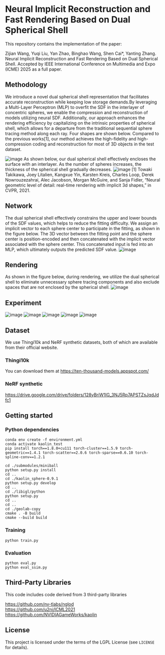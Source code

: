 # Neural Implicit Reconstruction and Fast Rendering Based on Dual Spherical Shell
This repository contains the implementation of the paper:

Zijian Wang, Yuqi Liu, Yan Zhao, Binghao Wang, Shen Cai*, Yanting Zhang. Neural Implicit Reconstruction and Fast Rendering Based on Dual Spherical Shell. Accepted by IEEE International Conference on Multimedia and Expo (ICME) 2025 as a full paper.
## Methodology
We introduce a novel dual spherical shell representation that facilitates accurate reconstruction while keeping low storage demands.By leveraging a Multi-Layer Perceptron (MLP) to overfit the SDF in the interlayer of concentric spheres, we enable the compression and reconstruction of models utilizing neural SDF. Additionally, our  approach enhances the rendering efficiency by capitalizing on the intrinsic properties of spherical shell, which allows for a departure from the traditional sequential sphere tracing method along each ray. Four shapes are shown below. Compared to the previous works[1], our method achieves the high-fidelity and high-compression coding and reconstruction for most of 3D objects in the test dataset.

![image](imgs/fig1.png)
As shown below, our dual spherical shell effectively encloses the surface with an interlayer. As the number of spheres increases, the thickness of the spherical shell gradually decreases.
![image](imgs/fig2.png)
[1] Towaki Takikawa, Joey Litalien, Kangxue Yin, Karsten Kreis, Charles Loop, Derek Nowrouzezahrai, Alec Jacobson, Morgan McGuire, and Sanja Fidler, “Neural geometric level of detail: real-time rendering with implicit 3d shapes,” in CVPR, 2021.

## Network
The dual spherical shell effectively constrains the upper and lower bounds of the SDF values, which helps to reduce the fitting difficulty. We assign an implicit vector to each sphere center to participate in the fitting, as shown in the figure below. The 3D vector between the fitting point and the sphere center is position-encoded and then concatenated with the implicit vector associated with the sphere center. This concatenated input is fed into an MLP, which ultimately outputs the predicted SDF value.
![image](imgs/fig3.png)

## Rendering
As shown in the figure below, during rendering, we utilize the dual spherical shell to eliminate unnecessary sphere tracing components and also exclude spaces that are not enclosed by the spherical shell.
![image](imgs/fig4.png)

## Experiment
![image](imgs/exp1.png)
![image](imgs/exp2.png)
![image](imgs/exp4.png)
![image](imgs/exp3.png)
![image](imgs/exp5.png)

## Dataset
We use Thingi10k and NeRF synthetic datasets, both of which are available from their official website.
### Thingi10k
You can download them at https://ten-thousand-models.appspot.com/
### NeRF synthetic
https://drive.google.com/drive/folders/128yBriW1IG_3NJ5Rp7APSTZsJqdJdfc1

## Getting started
### Python dependencies
```
conda env create -f environment.yml
conda activate kaolin_test
pip install torch==1.8.0+cu111 torch-cluster==1.5.9 torch-geometric==1.4.1 torch-scatter==2.0.6 torch-sparse==0.6.10 torch-spline-conv==1.2.1

cd ./submodules/miniball
python setup.py install
cd ..
cd ./kaolin_sphere-0.9.1
python setup.py develop
cd ..
cd ./libigl/python
python setup.py
cd ..
cd ..
cd ./geolab-copy
cmake . -B build
cmake --build build 
```

### Training
```
python train.py
```
### Evaluation
```
python eval.py
python eval_ssim.py
```

## Third-Party Libraries

This code includes code derived from 3 third-party libraries

https://github.com/nv-tlabs/nglod <br>
https://github.com/u2ni/ICML2021 <br>
https://github.com/NVIDIAGameWorks/kaolin <br>

## License
This project is licensed under the terms of the LGPL License (see `LICENSE` for details).
